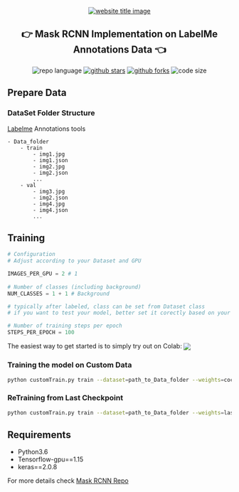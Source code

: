 <p align="center">
  <a href="https://github.com/codePerfectPlus/Mask-RCNN-Implementation"><img src="https://capsule-render.vercel.app/api?type=rect&color=009ACD&height=100&section=header&text=Mask-R-Implementation&fontSize=60%&fontColor=ffffff" alt="website title image"></a>
  <h2 align="center">👉 Mask RCNN Implementation on LabelMe Annotations Data 👈</h2>
</p>

<p align="center">
<img src="https://img.shields.io/badge/Python-3.8.5-lightgrey?style=for-the-badge" alt="repo language">
<a href="https://github.com/codePerfectPlus/Mask-RCNN-Implementation/stargazers"><img src="https://img.shields.io/github/stars/codePerfectPlus/Mask-RCNN-Implementation?style=for-the-badge" alt="github stars"></a>
<a href="https://github.com/codePerfectPlus/Mask-RCNN-Implementation/network/members"><img src="https://img.shields.io/github/forks/codePerfectPlus/Mask-RCNN-Implementation?style=for-the-badge" alt="github forks"></a>
<img src="https://img.shields.io/github/languages/code-size/codePerfectPlus/Mask-RCNN-Implementation?style=for-the-badge" alt="code size">

## Prepare Data

### DataSet Folder Structure

[Labelme](https://github.com/wkentaro/labelme/) Annotations tools

```
- Data_folder
    - train
        - img1.jpg
        - img1.json
        - img2.jpg
        - img2.json
        ...
    - val
        - img3.jpg
        - img2.json
        - img4.jpg
        - img4.json
        ...
```

## Training 

```python
# Configuration
# Adjust according to your Dataset and GPU

IMAGES_PER_GPU = 2 # 1
 
# Number of classes (including background)
NUM_CLASSES = 1 + 1 # Background

# typically after labeled, class can be set from Dataset class
# if you want to test your model, better set it corectly based on your trainning dataset

# Number of training steps per epoch
STEPS_PER_EPOCH = 100
```
The easiest way to get started is to simply try out on Colab: [<img src="https://colab.research.google.com/assets/colab-badge.svg" align="center">](https://colab.research.google.com/drive/142qQPGuzz7AemMVDl8iKw0fEe-hnIL1p?usp=sharing)
### Training the model on Custom Data

```bash
python customTrain.py train --dataset=path_to_Data_folder --weights=coco
```

### ReTraining from Last Checkpoint

```bash
python customTrain.py train --dataset=path_to_Data_folder --weights=last
```

## Requirements

- Python3.6
- Tensorflow-gpu==1.15
- keras==2.0.8


For more details check [Mask RCNN Repo](https://github.com/matterport/Mask_RCNN)
